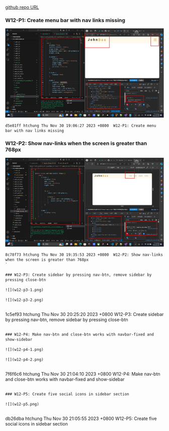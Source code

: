 [github repo URL](https://github.com/der060738/1121-sweb-demo-212417025.git)

 ### W12-P1: Create menu bar with nav links missing
 
![](w12-p1.png)
 
```
d5e81ff htchung Thu Nov 30 19:06:27 2023 +0800  W12-P1: Create menu bar with nav links missing
```

### W12-P2: Show nav-links when the screen is greater than 768px
 
![](w12-p2.png)
 
```
8c78f73 htchung Thu Nov 30 19:35:53 2023 +0800  W12-P2: Show nav-links when the screen is greater than 768px
`

### W12-P3: Create sidebar by pressing nav-btn, remove sidebar by pressing close-btn
 
![](w12-p3-1.png)
 
![](w12-p3-2.png)
 
```
1c5ef93 htchung Thu Nov 30 20:25:20 2023 +0800  W12-P3: Create sidebar by pressing nav-btn, remove sidebar by pressing close-btn
```

### W12-P4: Make nav-btn and close-btn works with navbar-fixed and show-sidebar
 
![](w12-p4-1.png)
 
![](w12-p4-2.png)
 
```
7f6f6c6 htchung Thu Nov 30 21:04:10 2023 +0800  W12-P4: Make nav-btn and close-btn works with navbar-fixed and show-sidebar
``` 

### W12-P5: Create five social icons in sidebar section
 
![](w12-p5.png)
 
```
db26dba htchung Thu Nov 30 21:05:55 2023 +0800  W12-P5: Create five social icons in sidebar section
```